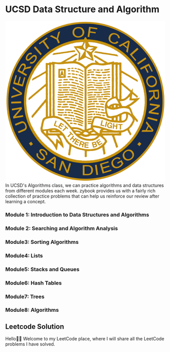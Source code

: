 # UCSD Data Structure and Algorithm
![Project Screenshot](./UCSD.png)
In UCSD's Algorithms class, we can practice algorithms and data structures from different modules each week. zybook provides us with a fairly rich collection of practice problems that can help us reinforce our review after learning a concept.

### Module 1: Introduction to Data Structures and Algorithms

### Module 2: Searching and Algorithm Analysis

### Module3: Sorting Algorithms

### Module4: Lists

### Module5: Stacks and Queues

### Module6: Hash Tables

### Module7: Trees

### Module8: Algorithms



##  Leetcode Solution 
Hello👋🏻 Welcome to my LeetCode place, where I will share all the LeetCode problems I have solved.



